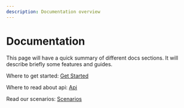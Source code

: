 ```yaml
---
description: Documentation overview
---
```


# Documentation

This page will have a quick summary of different docs sections. It will describe briefly some features and guides.

Where to get started: [Get Started](https://github.com/kekker/demo/tree/b5a48e6f65af5b1b1efe4bfacb98af0e146c041e/getting-started/getting-started.html)

Where to read about api: [Api](https://github.com/kekker/demo/tree/b5a48e6f65af5b1b1efe4bfacb98af0e146c041e/api/api.html)

Read our scenarios: [Scenarios](https://github.com/kekker/demo/tree/b5a48e6f65af5b1b1efe4bfacb98af0e146c041e/scenarios/shipment.html)

